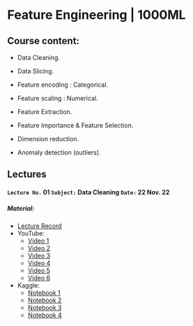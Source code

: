 # Feature Engineering | 1000ML

## Course content:

- Data Cleaning.

  

- Data Slicing.

- Feature encoding : Categorical.

- Feature scaling : Numerical.

  

- Feature Extraction.

- Feature Importance & Feature Selection.

  

- Dimension reduction.

- Anomaly detection (outliers).

## Lectures

####   `Lecture No.` 01 `Subject:` Data Cleaning  `Date:` 22 Nov. 22 

##### Material:
- [Lecture Record](https://www.youtube.com/watch?v=IJuoeOj1HFg)
- YouTube:
  - [Video 1](https://www.youtube.com/watch?v=awTU_lDQDYw)
  - [Video 2](https://www.youtube.com/watch?v=S2Fqk1icPFs)
  - [Video 3](https://www.youtube.com/watch?v=IxxGqoOksJ4)
  - [Video 4](https://www.youtube.com/watch?v=vPaXbA_xQFQ)
  - [Video 5](https://www.youtube.com/watch?v=_6a1AZ8R7cI)
  - [Video 6](https://www.youtube.com/watch?v=T18rp49owgM)
- Kaggle:
  - [Notebook 1](https://www.kaggle.com/code/rtatman/data-cleaning-challenge-handling-missing-values)
  - [Notebook 2](https://www.kaggle.com/code/rtatman/data-cleaning-challenge-scale-and-normalize-data)
  - [Notebook 3](https://www.kaggle.com/code/chadalee/olympics-data-cleaning-exploration-prediction)
  - [Notebook 4](https://www.kaggle.com/code/milankalkenings/comprehensive-tutorial-data-cleaning)



